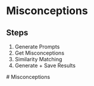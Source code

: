 <h1>Misconceptions</h1>

<h2>Steps</h2>
<ol>  
<li>Generate Prompts</li>  
<li>Get Misconceptions</li>  
<li>Similarity Matching</li>  
<li>Generate + Save Results</li>  
</ol>
# Misconceptions

